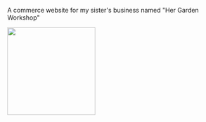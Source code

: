 A commerce website for my sister's business named "Her Garden Workshop" 

<img src="/images/HerGardenWorkshop.gif" width="200px">
